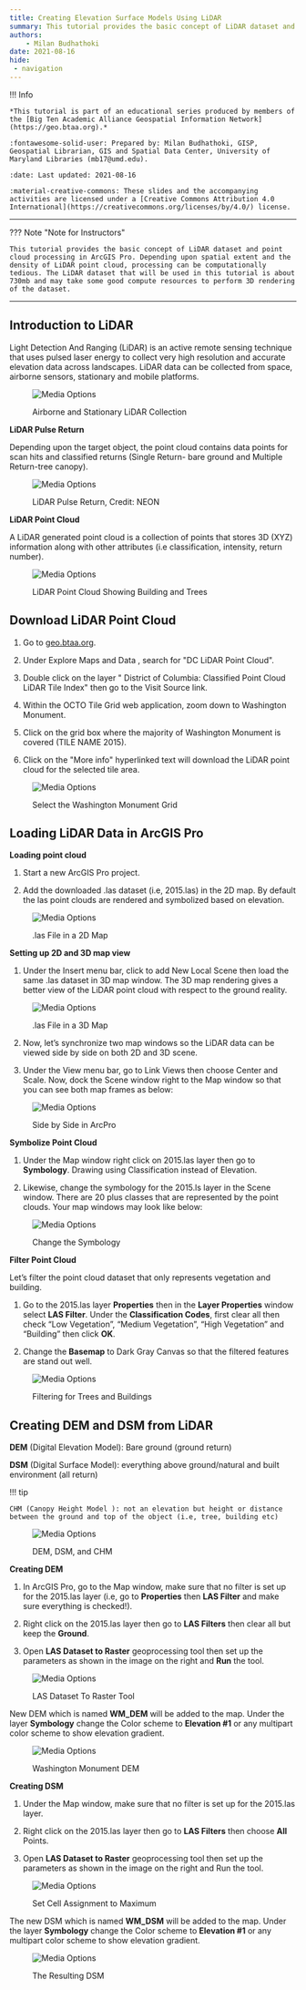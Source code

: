 ```yaml
---
title: Creating Elevation Surface Models Using LiDAR 
summary: This tutorial provides the basic concept of LiDAR dataset and point cloud processing in ArcGIS Pro. Depending upon spatial extent and the density of LiDAR point cloud, processing can be computationally tedious. The LiDAR dataset that will be used in this tutorial is about 730mb and may take some good compute resources to perform 3D rendering of the dataset.
authors:
    - Milan Budhathoki
date: 2021-08-16
hide:
 - navigation
---
```


!!! Info

    *This tutorial is part of an educational series produced by members of the [Big Ten Academic Alliance Geospatial Information Network](https://geo.btaa.org).*

    :fontawesome-solid-user: Prepared by: Milan Budhathoki, GISP, Geospatial Librarian, GIS and Spatial Data Center, University of Maryland Libraries (mb17@umd.edu).

    :date: Last updated: 2021-08-16 

    :material-creative-commons: These slides and the accompanying activities are licensed under a [Creative Commons Attribution 4.0 International](https://creativecommons.org/licenses/by/4.0/) license.

------------------------------

??? Note "Note for Instructors"

    This tutorial provides the basic concept of LiDAR dataset and point cloud processing in ArcGIS Pro. Depending upon spatial extent and the density of LiDAR point cloud, processing can be computationally tedious. The LiDAR dataset that will be used in this tutorial is about 730mb and may take some good compute resources to perform 3D rendering of the dataset.

------------------------------

## Introduction to LiDAR

Light Detection And Ranging (LiDAR) is an active remote sensing technique that uses pulsed laser energy to collect very high resolution and accurate elevation data across landscapes. LiDAR data can be collected from space, airborne sensors, stationary and mobile platforms.

<figure markdown>

![Media Options](images/lidar-intro.png)<figcaption>Airborne and Stationary LiDAR Collection</figcaption>

</figure>

**LiDAR Pulse Return**

Depending upon the target object, the point cloud contains data points for scan hits and classified returns (Single Return- bare ground and Multiple Return-tree canopy).

<figure markdown>

![Media Options](images/pulse-return.png)<figcaption>LiDAR Pulse Return, Credit: NEON</figcaption>

</figure>

**LiDAR Point Cloud**

A LiDAR generated point cloud is a collection of points that stores 3D (XYZ) information along with other attributes (i.e classification, intensity, return number).

<figure markdown>

![Media Options](images/point-cloud.png)<figcaption>LiDAR Point Cloud Showing Building and Trees</figcaption>

</figure>

## Download LiDAR Point Cloud

1.  Go to [geo.btaa.org](geo.btaa.org).

2.  Under Explore Maps and Data , search for "DC LiDAR Point Cloud".

3.  Double click on the layer " District of Columbia: Classified Point Cloud LiDAR Tile Index" then go to the Visit Source link.

4.  Within the OCTO Tile Grid web application, zoom down to Washington Monument.

5.  Click on the grid box where the majority of Washington Monument is covered (TILE NAME 2015).

6.  Click on the "More info" hyperlinked text will download the LiDAR point cloud for the selected tile area.

<figure markdown>

![Media Options](images/washington-monument-grid.png)<figcaption>Select the Washington Monument Grid</figcaption>

</figure>

## Loading LiDAR Data in ArcGIS Pro

**Loading point cloud**

1.  Start a new ArcGIS Pro project.

2.  Add the downloaded .las dataset (i.e, 2015.las) in the 2D map. By default the las point clouds are rendered and symbolized based on elevation.

<figure markdown>

![Media Options](images/las-2d.png)<figcaption>.las File in a 2D Map</figcaption>

</figure>

**Setting up 2D and 3D map view**

1. Under the Insert menu bar, click to add New Local Scene then load the same .las dataset in 3D map window. The 3D map rendering gives a better view of the LiDAR point cloud with respect to the ground reality.

<figure markdown>

![Media Options](images/las-3d.png)<figcaption>.las File in a 3D Map</figcaption>

</figure>

2. Now, let’s synchronize two map windows so the LiDAR data can be viewed side by side on both 2D and 3D scene.

3.	Under the View menu bar,  go to Link Views then choose 
Center and Scale. Now, dock the Scene window right to the Map
 window so that you can see both map frames as below:

<figure markdown>

![Media Options](images/side-by-side.png)<figcaption>Side by Side in ArcPro</figcaption>

</figure>

**Symbolize Point Cloud**

1. Under the Map window right click on 2015.las layer then go to **Symbology**. Drawing using Classification instead of Elevation.

2. Likewise, change the symbology for the 2015.ls layer in the Scene window. There are 20 plus classes that are represented by the point clouds. Your map windows may look like below:

<figure markdown>

![Media Options](images/symbolize-point-cloud.png)<figcaption>Change the Symbology</figcaption>

</figure>

**Filter Point Cloud**

Let’s filter the point cloud dataset that only represents vegetation and building.

1. Go to the 2015.las layer **Properties** then in the **Layer Properties** window select **LAS Filter**. Under the **Classification Codes**, first clear all then check  “Low Vegetation”, “Medium Vegetation”, “High Vegetation” and “Building” then click **OK**.

2. Change the **Basemap** to Dark Gray Canvas so that the filtered features are stand out well.

<figure markdown>

![Media Options](images/filter-point-cloud.png)<figcaption>Filtering for Trees and Buildings</figcaption>

</figure>

## Creating DEM and DSM from LiDAR

**DEM** (Digital Elevation Model): Bare ground (ground return)

**DSM** (Digital Surface Model): everything above ground/natural and built environment (all return)

!!! tip

    CHM (Canopy Height Model ): not an elevation but height or distance between the ground and top of the object (i.e, tree, building etc) 

<figure markdown>

![Media Options](images/dem-dsm-chm.png)<figcaption>DEM, DSM, and CHM</figcaption>

</figure>

**Creating DEM**

1. In ArcGIS Pro, go to the Map window, make sure that no filter is set up for the 2015.las layer (i.e, go to **Properties** then **LAS Filter** and make sure everything is checked!).

2. Right click on the 2015.las layer then go to **LAS Filters** then clear all but keep the **Ground**.

3. Open **LAS Dataset to Raster** geoprocessing tool then set up the parameters as shown in the image on the right and **Run** the tool.

<figure markdown>

![Media Options](images/las-to-raster.png)<figcaption>LAS Dataset To Raster Tool</figcaption>

</figure>

New DEM which is named **WM_DEM** will be added to the map. Under the layer **Symbology** change the Color scheme to **Elevation #1** or any multipart color scheme to show elevation gradient. 

<figure markdown>

![Media Options](images/wash-mon-dem.png)<figcaption>Washington Monument DEM</figcaption>

</figure>

**Creating DSM**

1. Under the Map window, make sure that no filter is set up for the 2015.las layer.

2. Right click on the 2015.las layer then go to **LAS Filters** then choose **All** Points.

3. Open **LAS Dataset to Raster** geoprocessing tool then set up the parameters as shown in the image on the right and Run the tool.

<figure markdown>

![Media Options](images/las-to-raster-max.png)<figcaption>Set Cell Assignment to Maximum</figcaption>

</figure>

The new DSM which is named **WM_DSM** will be added to the map. Under the layer **Symbology** change the Color scheme to **Elevation #1** or any multipart color scheme to show elevation gradient. 

<figure markdown>

![Media Options](images/output-dsm.png)<figcaption>The Resulting DSM</figcaption>

</figure>
